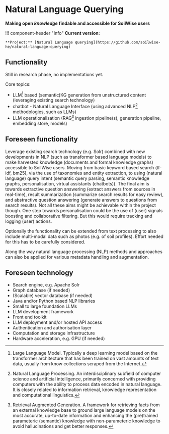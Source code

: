 # Natural Language Querying

**Making open ___knowledge___ findable and accessible for SoilWise users**

!!! component-header "Info"
    **Current version:**

    **Project:** [Natural Language querying](https://github.com/soilwise-he/natural-language-querying)

## Functionality

Still in research phase, no implementations yet.

Core topics:
 - LLM[^1] based (semantic)KG generation from unstructured content (leveraging existing search technology)
 - chatbot - Natural Language Interface (using advanced NLP[^2] methodologies, such as LLMs)
 - LLM operationalisation (RAG[^3] ingestion pipeline(s), generation pipeline, embedding store, models)

## Foreseen functionality

Leverage existing search technology (e.g. Solr) combined with new developments in NLP (such as transformer based language models) to make harvested knowledge (documents and formal knowledge graphs) accessible to SoilWise users. Moving from basic keyword based search (tf-idf, bm25), via the use of taxonomies and entity extraction, to using (natural language) query intent (semantic query parsing, semantic knowledge graphs, personalisation, virtual assistants (chatbots)). The final aim is towards extractive question answering (extract answers from sources in real-time), result summarization (summarize search results for easy review), and abstractive question answering (generate answers to questions from search results). Not all these aims might be achievable within the project though. One step towards personalisation could be the use of (user) signals boosting and collaborative filtering. But this would require tracking and logging (user) actions.

Optionally the functionality can be extended from text processing to also include multi-modal data such as photos (e.g. of soil profiles). Effort needed for this has to be carefully considered.

Along the way natural language processing (NLP) methods and approaches can also be applied for various metadata handling and augmentation.

## Foreseen technology

- Search engine, e.g. Apache Solr
- Graph database (if needed)
- (Scalable) vector database (if needed)
- Java and/or Python based NLP libraries
- Small to large foundation LLMs
- LLM development framework
- Front end toolkit 
- LLM deployment and/or hosted API access
- Authentication and authorisation layer
- Computation and storage infrastructure
- Hardware acceleration, e.g. GPU (if needed)


[^1]: Large Language Model. Typically a deep learning model based on the transformer architecture that has been trained on vast amounts of text data, usually from know collections scraped from the Internet.
[^2]: Natural Language Processing. An interdisciplinary subfield of computer science and artificial intelligence, primarily concerned with providing computers with the ability to process data encoded in natural language. It is closely related to information retrieval, knowledge representation and computational linguistics.
[^3]: Retrieval Augmented Generation. A framework for retrieving facts from an external knowledge base to ground large language models on the most accurate, up-to-date information and enhancing the (pre)trained parameteric (semantic) knowledge with non-parameteric knowledge to avoid hallucinations and get better responses.


<!-- previous text for reference:

LLM (and less complex Natural Language Processing (NLP) approaches) can be used to perform tasks in [metadata optimisation](#metadata-optimization) (e.g. identify similarities, resolve conflicts, populate gaps, classify or summarize resources). 

LLM can also power a chatbot interface in which a user asks questions to the bot on what type of resources they are looking for and the bot suggests options that can lead to improved search results (finding more relevant resources).

## Precondition

- [Prompt engineering](https://en.wikipedia.org/wiki/Prompt_engineering) and [Retrieval-Augmented Generation (RAG)](https://en.wikipedia.org/wiki/Prompt_engineering#Retrieval-augmented_generation) are approaches for preparing text to be used as input (prompt) for a generative AI model. These techniques help to tune the usually very generic foundational LLMs to generate more specific responses with less change of halucinations. RAG, in particular, should run post harvest, but pre inclusion into the knowledge graph (to prevent the full knowledge graph is analysed at every insert).
- [Embeddings](https://en.wikipedia.org/wiki/Word_embedding) are numerical (vector) representations of words, phrases, or larger text fragments (or even images) and have become a key part for text analysis. Small-size embeddings can be calculated on-the-fly, but larger size (capturing more complex semantic or linguistic characteristics), as used in RAG, take time to compute and thus are best stored. Vector databases are specifically being developed for this purpose, allowing fast processing and comparing of embeddings. No preferred vector database can be selected currently, as they are under active development, we'll experiment with a number of them and select the best suited.

## Metadata optimization

A component which uses NLP/LLM to improve metadata 

- identify similarities
    - very high similarity; indication that the record (despite the different identifier) is likely the same resource
    - high similarity; suggest it as a `similar` resource (linkage)
- resolve conflicts
    - if two records contain conflicting statements about a resource, try to derive from context which statement is correct
- populate gaps
    - if important properties are not populated (contact, title), try to derive it from context (with e.g. [Named-Entity Recognition](https://en.wikipedia.org/wiki/Named-entity_recognition))
- classify resources (add thematic keywords/tags)
    - Based on context, understand which thematic keywords/tags are relevant (soil threats, soil functions, soil health indicators). Keywords/tags should be related to provided codelist or can be suggested as a potential new one to be added.
- summarize resources
    - If a record lacks an abstract or has a too short abstract, ask LLM to derive an abstract from the resource itself 
- derive spatial or temporal extent from content
    - if no spatio-temporal extent is given, derive it from the resource itself or from context if possible

For each AI derived property, indicate that it has been derived by AI. (Need to be discussed how this can be indicated, e.g. with attributes / relations in the knowledge graphs?)

- Translate the Title, Abstract elements into English, French and German


## Empower a chatbot for user support in defining (and answering) a relevant catalogue question 

A chatbot is a natural language user interface to engage users in identifying what they are looking for and even provide a suggestion for an answer. Advanced LLMs provide improved text processing capabilities that can serve more usable human-machine interfaces.
-->

<!-- alternative text from former dashboard description
### Chatbot

[Large Language models](llm.md) (LLM) enriched with SoilWise content can offer an alternative interface to assist the user in finding and accessing the relevant knowledge or data source. Users interact with the chatbot interactively to define the relevant question and have it answered. The LLM will provide an answer but also provide references to sources on which the answer was based, in which the user can extend the search. The LLM can also support the user in gaining access to the source, using which software, for example.

-->
